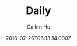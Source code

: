 ---
title: Daily
github: https://github.com/GallenHu/hexo-theme-Daily
demo: https://hinpc.github.io/Daily/
author: Gallen.Hu
ssg:
  - Hexo
cms:
  - No Cms
date: 2016-07-26T06:13:14.000Z
description: A simple theme for Hexo
stale: true
---